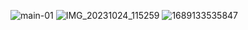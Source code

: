 ![main-01](https://github.com/BhavinParmar87/BhavinParmar87/assets/159515053/4a5fb9fa-e62b-477e-aaee-62ad4e0c83d5)
![IMG_20231024_115259](https://github.com/BhavinParmar87/BhavinParmar87/assets/159515053/7d2c2dc3-f447-4025-93ea-f9f04ee52735)
![1689133535847](https://github.com/BhavinParmar87/BhavinParmar87/assets/159515053/84ff3b6e-f151-49b3-84f1-c5511b7534fe)
